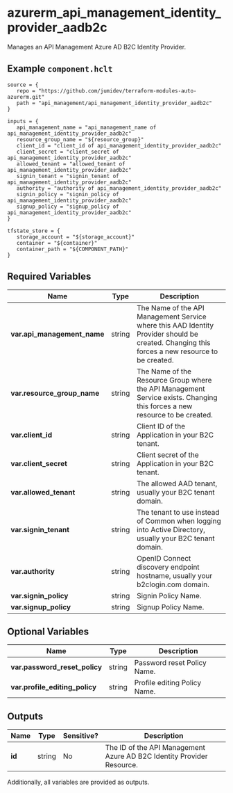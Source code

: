 # azurerm_api_management_identity_provider_aadb2c

Manages an API Management Azure AD B2C Identity Provider.

## Example `component.hclt`

```hcl
source = {
   repo = "https://github.com/jumidev/terraform-modules-auto-azurerm.git" 
   path = "api_management/api_management_identity_provider_aadb2c" 
}

inputs = {
   api_management_name = "api_management_name of api_management_identity_provider_aadb2c" 
   resource_group_name = "${resource_group}" 
   client_id = "client_id of api_management_identity_provider_aadb2c" 
   client_secret = "client_secret of api_management_identity_provider_aadb2c" 
   allowed_tenant = "allowed_tenant of api_management_identity_provider_aadb2c" 
   signin_tenant = "signin_tenant of api_management_identity_provider_aadb2c" 
   authority = "authority of api_management_identity_provider_aadb2c" 
   signin_policy = "signin_policy of api_management_identity_provider_aadb2c" 
   signup_policy = "signup_policy of api_management_identity_provider_aadb2c" 
}

tfstate_store = {
   storage_account = "${storage_account}" 
   container = "${container}" 
   container_path = "${COMPONENT_PATH}" 
}

```

## Required Variables

| Name | Type |  Description |
| ---- | --------- |  ----------- |
| **var.api_management_name** | string |  The Name of the API Management Service where this AAD Identity Provider should be created. Changing this forces a new resource to be created. | 
| **var.resource_group_name** | string |  The Name of the Resource Group where the API Management Service exists. Changing this forces a new resource to be created. | 
| **var.client_id** | string |  Client ID of the Application in your B2C tenant. | 
| **var.client_secret** | string |  Client secret of the Application in your B2C tenant. | 
| **var.allowed_tenant** | string |  The allowed AAD tenant, usually your B2C tenant domain. | 
| **var.signin_tenant** | string |  The tenant to use instead of Common when logging into Active Directory, usually your B2C tenant domain. | 
| **var.authority** | string |  OpenID Connect discovery endpoint hostname, usually your b2clogin.com domain. | 
| **var.signin_policy** | string |  Signin Policy Name. | 
| **var.signup_policy** | string |  Signup Policy Name. | 

## Optional Variables

| Name | Type |  Description |
| ---- | --------- |  ----------- |
| **var.password_reset_policy** | string |  Password reset Policy Name. | 
| **var.profile_editing_policy** | string |  Profile editing Policy Name. | 



## Outputs

| Name | Type | Sensitive? | Description |
| ---- | ---- | --------- | --------- |
| **id** | string | No  | The ID of the API Management Azure AD B2C Identity Provider Resource. | 

Additionally, all variables are provided as outputs.
